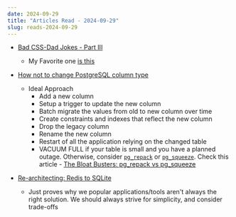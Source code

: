 ```yaml
---
date: 2024-09-29
title: "Articles Read - 2024-09-29"
slug: reads-2024-09-29
---
```




* [Bad CSS-Dad Jokes - Part III][1]
  * My Favorite one [is this][2]

* [How not to change PostgreSQL column type][3]
  * Ideal Approach
    * Add a new column
    * Setup a trigger to update the new column
    * Batch migrate the values from old to new column over time
    * Create constraints and indexes that reflect the new column
    * Drop the legacy column
    * Rename the new column
    * Restart of all the application relying on the changed table
    * VACUUM FULL if your table is small and you have a planned outage. Otherwise, consider [`pg_repack`][4] or [`pg_squeeze`][5]. Check this article - [The Bloat Busters: pg_repack vs pg_squeeze][6]

* [ Re-architecting: Redis to SQLite][7]
  * Just proves why we popular applications/tools aren't always the right solution. We should always strive for simplicity, and consider trade-offs



  [1]: https://dev.to/alvaromontoro/bad-css-dad-jokes-iii-1ma6
  [2]: https://mastodon.world/@divinedragon/113222958880054802
  [3]: https://notso.boringsql.com/posts/how-not-to-change-postgresql-column-type/
  [4]: https://reorg.github.io/pg_repack/
  [5]: https://github.com/cybertec-postgresql/pg_squeeze
  [6]: https://notso.boringsql.com/posts/the-bloat-busters-pg-repack-pg-squeeze/
  [7]: https://wafris.org/blog/rearchitecting-for-sqlite
